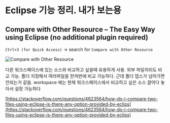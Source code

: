 
# Eclipse 기능 정리. 내가 보는용

##  Compare with Other Resource – The Easy Way using Eclipse (no additional plugin required)

`Ctrl+3 (for Quick Access)` -> search for `Compare with Other Resource`

![Compare with Other Resource](https://i.stack.imgur.com/5Rfmi.png)

다른 워크스페이스에 있는 소스와 비교하고 싶을때 유용하게 사용. 외부 파일끼리도 비교 가능. 폴더 지정해서 여러파일을 한꺼번에 비교 가능하다. 근데 폴더 뎁스가 넘어가면 안되는거 같음. workspace 에는 현재 워크스페이스에서 비교하고 싶은 소스 끌어다 놓아서 설정 가능하다

[https://stackoverflow.com/questions/4623564/how-do-i-compare-two-files-using-eclipse-is-there-any-option-provided-by-eclips](https://stackoverflow.com/questions/4623564/how-do-i-compare-two-files-using-eclipse-is-there-any-option-provided-by-eclips)
<!--stackedit_data:
eyJoaXN0b3J5IjpbLTY0MzMyNDgzMywtMTcyNDEzMjA4OF19
-->